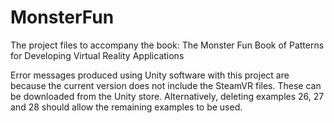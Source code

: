 # MonsterFun

The project files to accompany the book: The Monster Fun Book of Patterns for Developing Virtual Reality Applications

Error messages produced using Unity software with this project are because the current version does not include the SteamVR files. These can be downloaded from the Unity store. Alternatively, deleting examples 26, 27 and 28 should allow the remaining examples to be used.

